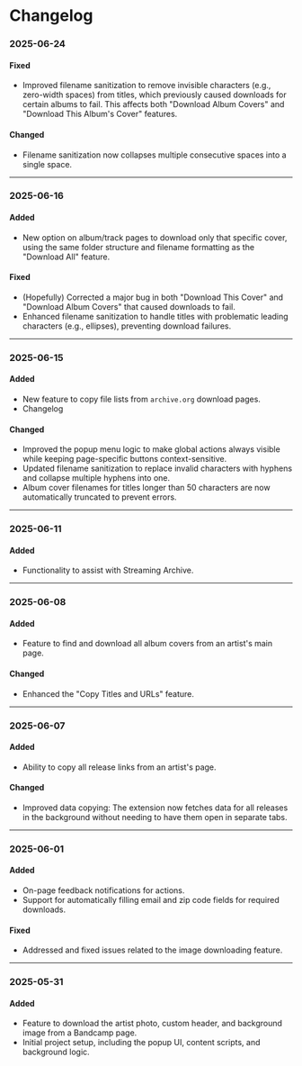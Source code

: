 # Changelog

### 2025-06-24
#### Fixed
 - Improved filename sanitization to remove invisible characters (e.g., zero-width spaces) from titles, which previously caused downloads for certain albums to fail. This affects both "Download Album Covers" and "Download This Album's Cover" features.
#### Changed
 - Filename sanitization now collapses multiple consecutive spaces into a single space.

---
### 2025-06-16
#### Added
 - New option on album/track pages to download only that specific cover, using the same folder structure and filename formatting as the "Download All" feature.
#### Fixed
 - (Hopefully) Corrected a major bug in both "Download This Cover" and "Download Album Covers" that caused downloads to fail.
 - Enhanced filename sanitization to handle titles with problematic leading characters (e.g., ellipses), preventing download failures.

---
### 2025-06-15
#### Added
 - New feature to copy file lists from `archive.org` download pages.
 - Changelog
#### Changed
- Improved the popup menu logic to make global actions always visible while keeping page-specific buttons context-sensitive.
- Updated filename sanitization to replace invalid characters with hyphens and collapse multiple hyphens into one.
- Album cover filenames for titles longer than 50 characters are now automatically truncated to prevent errors.

---
### 2025-06-11
#### Added
- Functionality to assist with Streaming Archive.

---
### 2025-06-08
#### Added
- Feature to find and download all album covers from an artist's main page.

#### Changed
- Enhanced the "Copy Titles and URLs" feature.

---
### 2025-06-07
#### Added
- Ability to copy all release links from an artist's page.

#### Changed
- Improved data copying: The extension now fetches data for all releases in the background without needing to have them open in separate tabs.

---
### 2025-06-01
#### Added
- On-page feedback notifications for actions.
- Support for automatically filling email and zip code fields for required downloads.

#### Fixed
- Addressed and fixed issues related to the image downloading feature.

---
### 2025-05-31
#### Added
- Feature to download the artist photo, custom header, and background image from a Bandcamp page.
- Initial project setup, including the popup UI, content scripts, and background logic.